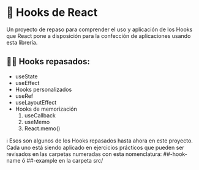 # 🎣 Hooks de React

Un proyecto de repaso para comprender el uso y aplicación de los Hooks que React pone a disposición
para la confección de aplicaciones usando esta librería.

## 👨‍💻 Hooks repasados:

- useState
- useEffect
- Hooks personalizados
- useRef
- useLayoutEffect
- Hooks de memorización
    1. useCallback
    2. useMemo
    3. React.memo()

ℹ️ Esos son algunos de los Hooks repasados hasta ahora en este proyecto. Cada uno está siendo aplicado
en ejercicios prácticos que pueden ser revisados en las carpetas numeradas
con esta nomenclatura: ##-hook-name ó ##-example en la carpeta src/